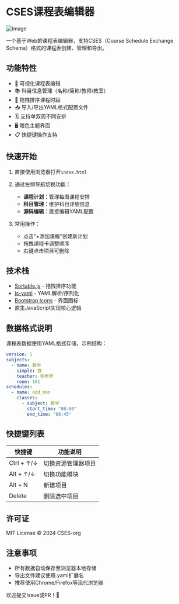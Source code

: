 # CSES课程表编辑器

![image](https://github.com/user-attachments/assets/e836c27b-3243-4bb7-bc10-dbfea6285fe8)

一个基于Web的课程表编辑器，支持CSES（Course Schedule Exchange Schema）格式的课程表创建、管理和导出。

## 功能特性

- 📅 可视化课程表编辑
- 📚 科目信息管理（名称/简称/教师/教室）
- 🔄 拖拽排序课程时段
- 📥 导入/导出YAML格式配置文件
- 🗓️ 支持单双周不同安排
- 🖥️ 暗色主题界面
- 📋 快捷键操作支持

## 快速开始

1. 直接使用浏览器打开`index.html`
2. 通过左侧导航切换功能：
   - **课程计划**：管理每周课程安排
   - **科目管理**：维护科目详细信息
   - **源码编辑**：直接编辑YAML配置

3. 常用操作：
   - 点击"+添加课程"创建新计划
   - 拖拽课程卡调整顺序
   - 右键点击项目可删除

## 技术栈

- [Sortable.js](https://sortablejs.github.io/Sortable/) - 拖拽排序功能
- [js-yaml](https://github.com/nodeca/js-yaml) - YAML解析/序列化
- [Bootstrap Icons](https://icons.getbootstrap.com/) - 界面图标
- 原生JavaScript实现核心逻辑

## 数据格式说明

课程表数据使用YAML格式存储，示例结构：

```yaml
version: 1
subjects:
  - name: 数学
    simple: 数
    teacher: 张老师
    room: 101
schedules:
  - name: odd_mon
    classes:
      - subject: 数学
        start_time: "08:00"
        end_time: "08:45"
```

## 快捷键列表

| 快捷键            | 功能说明               |
|-------------------|----------------------|
| Ctrl + ↑/↓        | 切换资源管理器项目     |
| Alt + ↑/↓         | 切换功能模块          |
| Alt + N           | 新建项目              |
| Delete            | 删除选中项目          |

## 许可证

MIT License © 2024 CSES-org

## 注意事项

- 所有数据自动保存至浏览器本地存储
- 导出文件建议使用.yaml扩展名
- 推荐使用Chrome/Firefox等现代浏览器

欢迎提交Issue或PR！🚀
